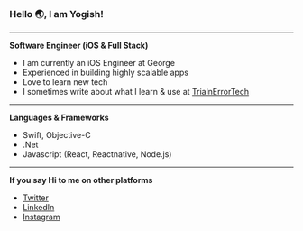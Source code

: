 ### Hello 🌏, I am Yogish!
---

**Software Engineer (iOS & Full Stack)**

- I am currently an iOS Engineer at George
- Experienced in building highly scalable apps
- Love to learn new tech
- I sometimes write about what I learn & use at [TrialnErrorTech](https://medium.com/trialnerrortech)

---

**Languages & Frameworks**
- Swift, Objective-C
- .Net
- Javascript (React, Reactnative, Node.js)

---
**If you say Hi to me on other platforms**
- [Twitter](https://twitter.com/iamyogishh)
- [LinkedIn](https://www.linkedin.com/in/iamyogish/)
- [Instagram](https://www.instagram.com/iamyogish/)
